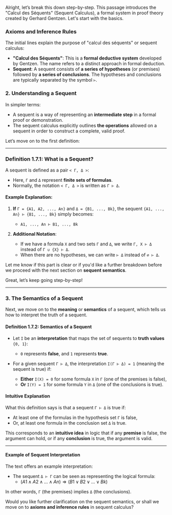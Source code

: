 Alright, let’s break this down step-by-step. This passage introduces the "Calcul des Séquents" (Sequent Calculus), a formal system in proof theory created by Gerhard Gentzen. Let's start with the basics. 

### Axioms and Inference Rules

The initial lines explain the purpose of "calcul des séquents" or sequent calculus:

- **"Calcul des Séquents"**: This is a **formal deductive system** developed by Gentzen. The name refers to a distinct approach in formal deduction.
- **Sequent**: A sequent consists of **a series of hypotheses** (or premises) followed by **a series of conclusions**. The hypotheses and conclusions are typically separated by the symbol `⊢`.

### 2. **Understanding a Sequent**

In simpler terms:

- A sequent is a way of representing an **intermediate step** in a formal proof or demonstration.
- The sequent calculus explicitly outlines **the operations** allowed on a sequent in order to construct a complete, valid proof.

Let’s move on to the first definition:

---

### Definition 1.7.1: **What is a Sequent?**

A sequent is defined as a pair `< Γ, Δ >`:

- Here, `Γ` and `Δ` represent **finite sets of formulas**.
- Normally, the notation `< Γ, Δ >` is written as `Γ ⊢ Δ`.

#### Example Explanation:

1. **If** `Γ = {A1, A2, ..., An}` and `Δ = {B1, ..., Bk}`, the sequent `{A1, ..., An} ⊢ {B1, ..., Bk}` simply becomes:
   - `A1, ..., An ⊢ B1, ..., Bk`

2. **Additional Notation**:
   - If we have a formula `X` and two sets `Γ` and `Δ`, we write `Γ, X ⊢ Δ` instead of `Γ ∪ {X} ⊢ Δ`.
   - When there are no hypotheses, we can write `⊢ Δ` instead of `∅ ⊢ Δ`.

Let me know if this part is clear or if you'd like a further breakdown before we proceed with the next section on **sequent semantics**.



Great, let’s keep going step-by-step!

---

### 3. **The Semantics of a Sequent**

Next, we move on to the **meaning** or **semantics** of a sequent, which tells us how to interpret the truth of a sequent.

#### Definition 1.7.2: Semantics of a Sequent

- Let `I` be an **interpretation** that maps the set of sequents to **truth values** `{0, 1}`:
   - `0` represents **false**, and `1` represents **true**.

- For a given sequent `Γ ⊢ Δ`, the interpretation `I(Γ ⊢ Δ) = 1` (meaning the sequent is true) if:
  - **Either** `I(X) = 0` for some formula `X` in `Γ` (one of the premises is false),
  - **Or** `I(Y) = 1` for some formula `Y` in `Δ` (one of the conclusions is true).

#### Intuitive Explanation

What this definition says is that a sequent `Γ ⊢ Δ` is true if:

- At least one of the formulas in the hypothesis set `Γ` is false,
- Or, at least one formula in the conclusion set `Δ` is true.

This corresponds to an **intuitive idea** in logic that if any **premise** is false, the argument can hold, or if any **conclusion** is true, the argument is valid.

---

#### Example of Sequent Interpretation

The text offers an example interpretation:

- The sequent `Δ ⊢ Γ` can be seen as representing the logical formula:
  - $(A1 \land A2 \land ... \land An) \Rightarrow (B1 \lor B2 \lor ... \lor Bk)$
  
In other words, `Γ` (the premises) implies `Δ` (the conclusions).

Would you like further clarification on the sequent semantics, or shall we move on to **axioms and inference rules** in sequent calculus?